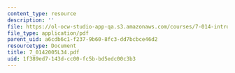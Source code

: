 ```yaml
---
content_type: resource
description: ''
file: https://ol-ocw-studio-app-qa.s3.amazonaws.com/courses/7-014-introductory-biology-spring-2005/1f389ed7143dcc00fc5bbd5edc00c3b3_7_0142005L34.pdf
file_type: application/pdf
parent_uid: a6cdb6c1-f237-9b60-8fc3-dd7bcbce46d2
resourcetype: Document
title: 7_0142005L34.pdf
uid: 1f389ed7-143d-cc00-fc5b-bd5edc00c3b3
---
```

